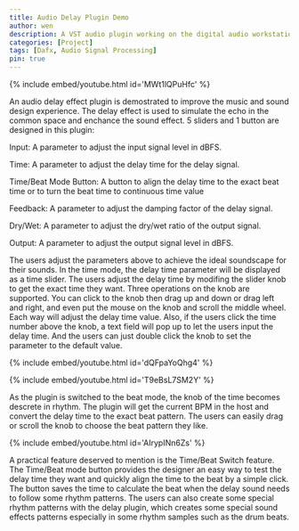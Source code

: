 ```yaml
---
title: Audio Delay Plugin Demo
author: wen
description: A VST audio plugin working on the digital audio workstations (DAW) on the windows platform. The plugin supports two types of delay time alignment which is able to convert to the other, helping the designer conviniently estamate the exact delay time and improve the proficiency in the post-production pipeline.
categories: [Project]
tags: [Dafx, Audio Signal Processing]
pin: true
---
```


{% include embed/youtube.html id='MWt1lQPuHfc' %}

An audio delay effect plugin is demostrated to improve the music and sound design experience. The delay effect is used to simulate the echo in the common space and enchance the sound effect. 5 sliders and 1 button are designed in this plugin:

Input:		A parameter to adjust the input signal level in dBFS.

Time:		A parameter to adjust the delay time for the delay signal.

Time/Beat Mode Button:  A button to align the delay time to the exact beat time or to turn the beat time to continuous time value

Feedback: 	A parameter to adjust the damping factor of the delay signal.

Dry/Wet: 	A parameter to adjust the dry/wet ratio of the output signal.

Output: 		A parameter to adjust the output signal level in dBFS.

The users adjust the parameters above to achieve the ideal soundscape for their sounds. In the time mode, the delay time parameter will be displayed as a time slider. The users adjust the delay time by modifing the slider knob to get the exact time they want. Three operations on the knob are supported. You can click to the knob then drag up and down or drag left and right, and even put the mouse on the knob and scroll the middle wheel. Each way will adjust the delay time value. Also, if the users click the time number above the knob, a text field will pop up to let the users input the delay time. And the users can just double click the knob to set the parameter to the default value.

{% include embed/youtube.html id='dQFpaYoQhg4' %}

{% include embed/youtube.html id='T9eBsL7SM2Y' %}

As the plugin is switched to the beat mode, the knob of the time becomes descrete in rhythm. The plugin will get the current BPM in the host and convert the delay time to the exact beat pattern. The users can easily drag or scroll the knob to choose the beat pattern they like.

{% include embed/youtube.html id='AIrypINn6Zs' %}

A practical feature deserved to mention is the Time/Beat Switch feature. The Time/Beat mode button provides the designer an easy way to test the delay time they want and quickly align the time to the beat by a simple click. The button saves the time to calculate the beat when the delay sound needs to follow some rhythm patterns. The users can also create some special rhythm patterns with the delay plugin, which creates some special sound effects patterns especially in some rhythm samples such as the drum beats.